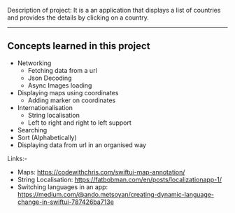 Description of project:
It is a an application that displays a list of countries and provides the details by clicking on a country. 

---------------------------------
Concepts learned in this project
---------------------------------
* Networking
  - Fetching data from a url
  - Json Decoding
  - Async Images loading
* Displaying maps using coordinates
  - Adding marker on coordinates
* Internationalisation
  - String localisation
  - Left to right and right to left support 
* Searching
* Sort (Alphabetically)
* Displaying data from url in an organised way

Links:-
* Maps: https://codewithchris.com/swiftui-map-annotation/
* String Localisation: https://fatbobman.com/en/posts/localizationapp-1/
* Switching languages in an app: https://medium.com/@ando.metsoyan/creating-dynamic-language-change-in-swiftui-787426ba713e


